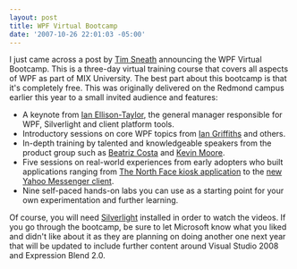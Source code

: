 ```yaml
---
layout: post
title: WPF Virtual Bootcamp
date: '2007-10-26 22:01:03 -05:00'
---
```


I just came across a post by [Tim Sneath](http://blogs.msdn.com/tims/archive/2007/10/26/attend-the-wpf-virtual-bootcamp-no-need-to-register.aspx) announcing the WPF Virtual Bootcamp. This is a three-day virtual training course that covers all aspects of WPF as part of MIX University. The best part about this bootcamp is that it's completely free. This was originally delivered on the Redmond campus earlier this year to a small invited audience and features:

*   A keynote from [Ian Ellison-Taylor](http://channel9.msdn.com/Showpost.aspx?postid=284474), the general manager responsible for WPF, Silverlight and client platform tools.
*   Introductory sessions on core WPF topics from [Ian Griffiths](http://www.interact-sw.co.uk/iangblog/) and others.
*   In-depth training by talented and knowledgeable speakers from the product group such as [Beatriz Costa](http://www.beacosta.com/blog/) and [Kevin Moore](http://work.j832.com/).
*   Five sessions on real-world experiences from early adopters who built applications ranging from [The North Face kiosk application](http://channel9.msdn.com/Showpost.aspx?postid=116327) to the [new Yahoo Messenger client](http://messenger.yahoo.com/windowsvista.php). 
*   Nine self-paced hands-on labs you can use as a starting point for your own experimentation and further learning. 

Of course, you will need [Silverlight](http://www.microsoft.com/silverlight/#4_0) installed in order to watch the videos. If you go through the bootcamp, be sure to let Microsoft know what you liked and didn't like about it as they are planning on doing another one next year that will be updated to include further content around Visual Studio 2008 and Expression Blend 2.0.

